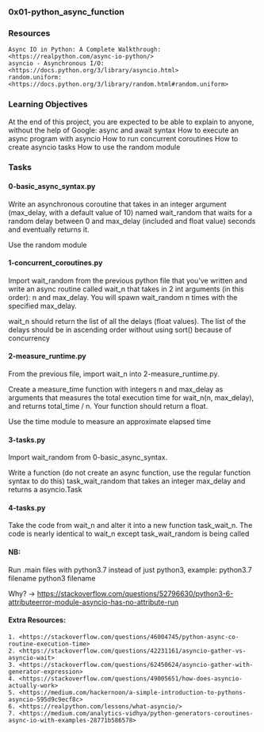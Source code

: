 ### 0x01-python_async_function

### Resources
    Async IO in Python: A Complete Walkthrough: <https://realpython.com/async-io-python/>
    asyncio - Asynchronous I/O: <https://docs.python.org/3/library/asyncio.html>
    random.uniform: <https://docs.python.org/3/library/random.html#random.uniform>

### Learning Objectives
At the end of this project, you are expected to be able to explain to anyone, without the help of Google:
    async and await syntax
    How to execute an async program with asyncio
    How to run concurrent coroutines
    How to create asyncio tasks
    How to use the random module

### Tasks
#### 0-basic_async_syntax.py
Write an asynchronous coroutine that takes in an integer argument (max_delay, with a default value of 10) named wait_random that waits for a random delay between 0 and max_delay (included and float value) seconds and eventually returns it.

Use the random module

#### 1-concurrent_coroutines.py
Import wait_random from the previous python file that you’ve written and write an async routine called wait_n that takes in 2 int arguments (in this order): n and max_delay. You will spawn wait_random n times with the specified max_delay.

wait_n should return the list of all the delays (float values). The list of the delays should be in ascending order without using sort() because of concurrency

#### 2-measure_runtime.py
From the previous file, import wait_n into 2-measure_runtime.py.

Create a measure_time function with integers n and max_delay as arguments that measures the total execution time for wait_n(n, max_delay), and returns total_time / n. Your function should return a float.

Use the time module to measure an approximate elapsed time

#### 3-tasks.py
Import wait_random from 0-basic_async_syntax.

Write a function (do not create an async function, use the regular function syntax to do this) task_wait_random that takes an integer max_delay and returns a asyncio.Task

#### 4-tasks.py
Take the code from wait_n and alter it into a new function task_wait_n. The code is nearly identical to wait_n except task_wait_random is being called


#### NB:
Run .main files with python3.7 instead of just python3, example:
    python3.7 filename <correct>
    python3 filename <avoid>

Why? -> https://stackoverflow.com/questions/52796630/python3-6-attributeerror-module-asyncio-has-no-attribute-run

#### Extra Resources:
    1. <https://stackoverflow.com/questions/46004745/python-async-co-routine-execution-time>
    2. <https://stackoverflow.com/questions/42231161/asyncio-gather-vs-asyncio-wait>
    3. <https://stackoverflow.com/questions/62450624/asyncio-gather-with-generator-expression>
    4. <https://stackoverflow.com/questions/49005651/how-does-asyncio-actually-work>
    5. <https://medium.com/hackernoon/a-simple-introduction-to-pythons-asyncio-595d9c9ecf8c>
    6. <https://realpython.com/lessons/what-asyncio/>
    7. <https://medium.com/analytics-vidhya/python-generators-coroutines-async-io-with-examples-28771b586578>

